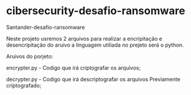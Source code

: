 # cibersecurity-desafio-ransomware
Santander-desafio-ransomware

Neste projeto usremos 2 arquivos para realizar a encripitação e desencripitação do aruivo
a linguagem utiliada no prejeto será o python.

Aruivos do porjeto:

encrypter.py - Codigo que irá criptografar os arquivos;

decrypter.py - Codigo que irá descriptografar os arquivos
Previamente criptografado;


